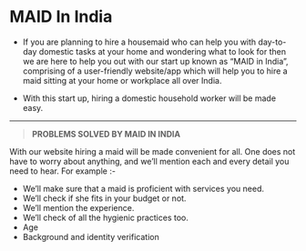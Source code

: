 # MAID In India

- If you are planning to hire a housemaid who can help you with day-to-day domestic tasks at your home and wondering what to look for then we are here to help you out with our start up known as “MAID in India”, comprising of a user-friendly website/app which will help you to hire a maid sitting at your home or workplace all over India.
 
- With this start up, hiring a domestic household worker will be made easy.

***

> **PROBLEMS SOLVED BY MAID IN INDIA** 

With our website hiring a maid will be made convenient for all. One does not have to worry about anything, and we’ll mention each and every detail you need to hear. For example :-

-	We’ll make sure that a maid is proficient with services you need.
-	We’ll check if she fits in your budget or not.
-	We’ll mention the experience.
-	We’ll check of all the hygienic practices too.
-	Age
-	Background and identity verification
